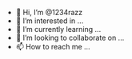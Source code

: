 - 👋 Hi, I’m @1234razz
- 👀 I’m interested in ...
- 🌱 I’m currently learning ...
- 💞️ I’m looking to collaborate on ...
- 📫 How to reach me ...

<!---
1234razz/1234razz is a ✨ special ✨ repository because its `README.md` (this file) appears on your GitHub profile.
You can click the Preview link to take a look at your changes.
--->
